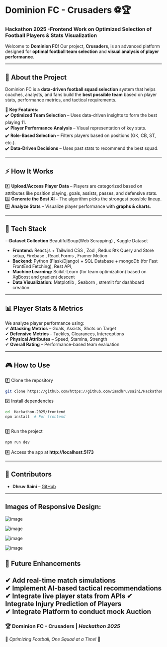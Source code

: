 # **Dominion FC - Crusaders** ⚽🏆  
### **Hackathon 2025 -Frontend Work on Optimized Selection of Football Players & Stats Visualization**  


Welcome to **Dominion FC**! Our project, **Crusaders**, is an advanced platform designed for **optimal football team selection** and **visual analysis of player performance**.  

---

## 🚀 **About the Project**  
Dominion FC is a **data-driven football squad selection** system that helps coaches, analysts, and fans build the **best possible team** based on player stats, performance metrics, and tactical requirements.  

🔹 **Key Features:**  
✔️ **Optimized Team Selection** – Uses data-driven insights to form the best playing 11.  
✔️ **Player Performance Analysis** – Visual representation of key stats.  
✔️ **Role-Based Selection** – Filters players based on positions (GK, CB, ST, etc.).  
✔️ **Data-Driven Decisions** – Uses past stats to recommend the best squad.  

---

## ⚡ **How It Works**  
1️⃣ **Upload/Access Player Data** – Players are categorized based on attributes like position playing, goals, assists, passes, and defensive stats.    
3️⃣ **Generate the Best XI** – The algorithm picks the strongest possible lineup.  
4️⃣ **Analyze Stats** – Visualize player performance with **graphs & charts**.  

---

## 🎯 **Tech Stack**  
--**Dataset Collection** BeautifulSoup(Web Scrapping) , Kaggle Dataset
- **Frontend:** React.js + Tailwind CSS , Zod , Redux Rtk Query and Store setup, Firebase , React Forms , Framer Motion 
- **Backend:** Python (Flask/Django) + SQL Database + mongoDb (for Fast FrontEnd Fetching), Rest API, 
- **Machine Learning:** Scikit-Learn (for team optimization)  based on XgBoost and gradient descent
- **Data Visualization:** Matplotlib , Seaborn , stremlit for dashboard creation 

---

## 📊 **Player Stats & Metrics**  
We analyze player performance using:  
✔ **Attacking Metrics** – Goals, Assists, Shots on Target  
✔ **Defensive Metrics** – Tackles, Clearances, Interceptions  
✔ **Physical Attributes** – Speed, Stamina, Strength  
✔ **Overall Rating** – Performance-based team evaluation  

---

## 🎮 **How to Use**  
1️⃣ Clone the repository  
```bash  
git clone https://github.com/https://github.com/iamdhruvsaini/Hackathon-2025.git
```
2️⃣ Install dependencies  
```bash  
cd  Hackathon-2025/frontend
npm install  # For frontend  
 
```
3️⃣ Run the project  
```bash  
npm run dev  
```
4️⃣ Access the app at **http://localhost:5173**  

---

## 🤝 **Contributors**  
- **Dhruv Saini** – [GitHub](https://github.com/iamdhruvsaini)  


---
## Images of Responsive Design:
![image](https://github.com/user-attachments/assets/a04fefc8-9bc0-4e88-b67d-6c7e5feea7b2)

![image](https://github.com/user-attachments/assets/6e622f0d-0fcb-4d47-b3fc-90fbf03ee0e3)

![image](https://github.com/user-attachments/assets/360bbf53-5e6c-42fa-a8d7-5483e37e0e3f)

![image](https://github.com/user-attachments/assets/cad2b904-0133-463a-95bb-66c8bfcb5042)






## 📌 **Future Enhancements**  
✔ Add **real-time match simulations**  
✔ Implement **AI-based tactical recommendations**  
✔ Integrate **live player stats from APIs** 
✔ Integrate **Injury Prediction of Players**  
✔ Integrate **Platform to conduct mock Auction**
---

### 🏆 **Dominion FC - Crusaders** | *Hackathon 2025*  
🚀 *Optimizing Football, One Squad at a Time!* 🚀  

